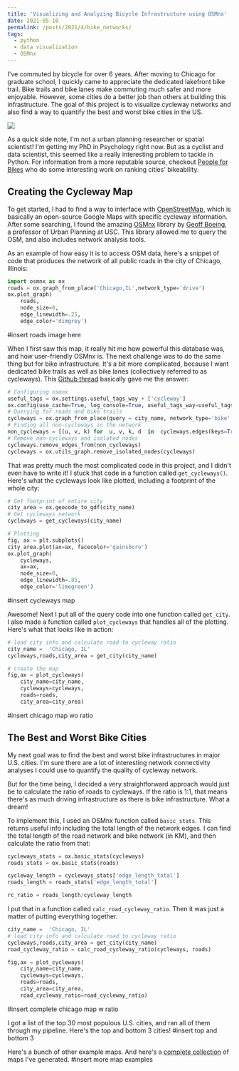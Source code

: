 ```yaml
---
title: 'Visualizing and Analyzing Bicycle Infrastructure using OSMnx'
date: 2021-05-10
permalink: /posts/2021/4/bike_networks/
tags:
  - python
  - data visualization
  - OSMnx
---
```


I've commuted by bicycle for over 6 years. After moving to Chicago for graduate school, I quickly came to appreciate the dedicated lakefront bike trail. Bike trails and bike lanes make commuting much safer and more enjoyable. However, some cities do a better job than others at building this infrastructure. The goal of this project is to visualize cycleway networks and also find a way to quantify the best and worst bike cities in the US.  

![](https://williamthyer.github.io/images/bike_networks/best_worst_cities.png)

As a quick side note, I'm not a urban planning researcher or spatial scientist! I'm getting my PhD in Psychology right now. But as a cyclist and data scientist, this seemed like a really interesting problem to tackle in Python. For information from a more reputable source, checkout [People for Bikes](https://www.peopleforbikes.org/) who do some interesting work on ranking cities' bikeability. 

## Creating the Cycleway Map

To get started, I had to find a way to interface with [OpenStreetMap](www.openstreetmap.org), which is basically an open-source Google Maps with specific cycleway information. After some searching, I found the amazing [OSMnx](https://osmnx.readthedocs.io/en/stable/) library by [Geoff Boeing](https://geoffboeing.com/), a professor of Urban Planning at USC. This library allowed me to query the OSM, and also includes network analysis tools. 

As an example of how easy it is to access OSM data, here's a snippet of code that produces the network of all public roads in the city of Chicago, Illinois:
<span style="font-size:4em;">
```python
import osmnx as ox
roads = ox.graph_from_place('Chicago,IL',network_type='drive')
ox.plot_graph(
	roads,
	node_size=0,
	edge_linewidth=.25,
	edge_color='dimgrey')
```
</span>

#insert roads image here

When I first saw this map, it really hit me how powerful this database was, and how user-friendly OSMnx is. The next challenge was to do the same thing but for bike infrastructure. It's a bit more complicated, because I want dedicated bike trails as well as bike lanes (collectively referred to as cycleways). This [Github thread](https://github.com/gboeing/osmnx/issues/151) basically gave me the answer:

```python
# Configuring osmnx
useful_tags = ox.settings.useful_tags_way + ['cycleway']
ox.config(use_cache=True, log_console=True, useful_tags_way=useful_tags)
# Querying for roads and bike trails
cycleways = ox.graph_from_place(query = city_name, network_type='bike', simplify=False)
# Finding all non-cycleways in the network
non_cycleways = [(u, v, k) for  u, v, k, d  in  cycleways.edges(keys=True, data=True) if  not ('cycleway'  in  d  or  d['highway']=='cycleway')]
# Remove non-cycleways and isolated nodes
cycleways.remove_edges_from(non_cycleways)
cycleways = ox.utils_graph.remove_isolated_nodes(cycleways)
```
That was pretty much the most complicated code in this project, and I didn't even have to write it! I stuck that code in a function called `get_cycleways()`. Here's what the cycleways look like plotted, including a footprint of the whole city:

```python
# Get footprint of entire city
city_area = ox.geocode_to_gdf(city_name)
# Get cycleways network
cycleways = get_cycleways(city_name)

# Plotting
fig, ax = plt.subplots()
city_area.plot(ax=ax, facecolor='gainsboro')
ox.plot_graph(
	cycleways,
	ax=ax,
	node_size=0,
	edge_linewidth=.85,
	edge_color='limegreen')
```
 #insert cycleways map

Awesome! Next I put all of the query code into one function called `get_city`. I also made a function called `plot_cycleways` that handles all of the plotting. Here's what that looks like in action:
```python
# load city info and calculate road to cycleway ratio
city_name =  'Chicago, IL'
cycleways,roads,city_area = get_city(city_name)

# create the map
fig,ax = plot_cycleways(
	city_name=city_name,
	cycleways=cycleways,
	roads=roads,
	city_area=city_area)
```
#insert chicago map wo ratio

## The Best and Worst Bike Cities
My next goal was to find the best and worst bike infrastructures in major U.S. cities. I'm sure there are a lot of interesting network connectivity analyses I could use to quantify the quality of cycleway network. 

But for the time being, I decided a very straightforward approach would just be to calculate the ratio of roads to cycleways. If the ratio is 1:1, that means there's as much driving infrastructure as there is bike infrastructure. What a dream! 

To implement this, I used an OSMnx function called `basic_stats`. This returns useful info including the total length of the network edges. I can find the total length of the road network and bike network (in KM), and then calculate the ratio from that:
```python
cycleways_stats = ox.basic_stats(cycleways)
roads_stats = ox.basic_stats(roads)

cycleway_length = cycleways_stats['edge_length_total']
roads_length = roads_stats['edge_length_total']

rc_ratio = roads_length/cycleway_length
``` 
I put that in a function called `calc_road_cycleway_ratio`. Then it was just a matter of putting everything together.

```python
city_name =  'Chicago, IL'
# load city info and calculate road to cycleway ratio
cycleways,roads,city_area = get_city(city_name)
road_cycleway_ratio = calc_road_cycleway_ratio(cycleways, roads)

fig,ax = plot_cycleways(
	city_name=city_name,
	cycleways=cycleways,
	roads=roads,
	city_area=city_area,
	road_cycleway_ratio=road_cycleway_ratio)
```
#insert complete chicago map w ratio

I got a list of the top 30 most populous U.S. cities, and ran all of them through my pipeline. Here's the top and bottom 3 cities!
#insert top and bottom 3

Here's a bunch of other example maps. And here's a [complete collection](https://github.com/WilliamThyer/bike_networks/tree/master/examples/pdf) of maps I've generated.
#insert more map examples

